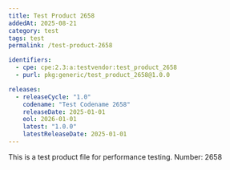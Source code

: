 ```yaml
---
title: Test Product 2658
addedAt: 2025-08-21
category: test
tags: test
permalink: /test-product-2658

identifiers:
  - cpe: cpe:2.3:a:testvendor:test_product_2658
  - purl: pkg:generic/test_product_2658@1.0.0

releases:
  - releaseCycle: "1.0"
    codename: "Test Codename 2658"
    releaseDate: 2025-01-01
    eol: 2026-01-01
    latest: "1.0.0"
    latestReleaseDate: 2025-01-01
---
```


This is a test product file for performance testing. Number: 2658
